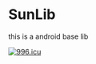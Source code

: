 # SunLib
this is a android base lib

<a href="https://996.icu"><img src="https://img.shields.io/badge/link-996.icu-red.svg" alt="996.icu" /></a>
